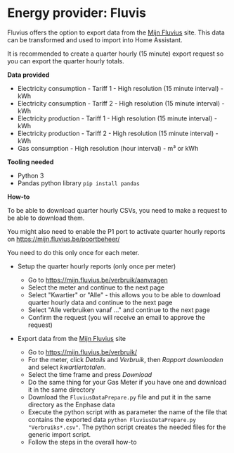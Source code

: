 # Energy provider: Fluvis

Fluvius offers the option to export data from the [Mijn Fluvius](https://mijn.fluvius.be/) site. This data can be transformed and used to import into Home Assistant.

It is recommended to create a quarter hourly (15 minute) export request so you can export the quarter hourly totals.

**Data provided**
- Electricity consumption - Tariff 1 - High resolution (15 minute interval) - kWh
- Electricity consumption - Tariff 2 - High resolution (15 minute interval) - kWh
- Electricity production - Tariff 1 - High resolution (15 minute interval) - kWh
- Electricity production - Tariff 2 - High resolution (15 minute interval) - kWh
- Gas consumption - High resolution (hour interval) - m³ or kWh

**Tooling needed**
- Python 3
- Pandas python library `pip install pandas`

**How-to**

To be able to download quarter hourly CSVs, you need to make a request to be able to download them.

You might also need to enable the P1 port to activate quarter hourly reports on https://mijn.fluvius.be/poortbeheer/

You need to do this only once for each meter.

- Setup the quarter hourly reports (only once per meter)
  - Go to https://mijn.fluvius.be/verbruik/aanvragen 
  - Select the meter and continue to the next page
  - Select "Kwartier" or "Alle" - this allows you to be able to download quarter hourly data and continue to the next page
  - Select "Alle verbruiken vanaf ..." and continue to the next page
  - Confirm the request (you will receive an email to approve the request)

- Export data from the [Mijn Fluvius](https://mijn.fluvius.be/) site
  - Go to https://mijn.fluvius.be/verbruik/
  - For the meter, click *Details* and *Verbruik*, then *Rapport downloaden* and select *kwartiertotalen*.
  - Select the time frame and press *Download*
  - Do the same thing for your Gas Meter if you have one and download it in the same directory
  - Download the `FluviusDataPrepare.py` file and put it in the same directory as the Enphase data
  - Execute the python script with as parameter the name of the file that contains the exported data `python FluviusDataPrepare.py "Verbruiks*.csv"`. The python script creates the needed files for the generic import script.
  - Follow the steps in the overall how-to